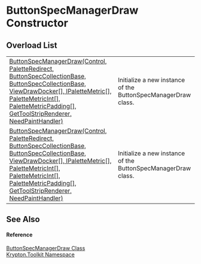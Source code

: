 # ButtonSpecManagerDraw Constructor


## Overload List
<table>
<tr>
<td><a href="d4a66b43-711e-8c76-5859-d0e7b5b80dce.md">ButtonSpecManagerDraw(Control, PaletteRedirect, ButtonSpecCollectionBase, ButtonSpecCollectionBase, ViewDrawDocker[], IPaletteMetric[], PaletteMetricInt[], PaletteMetricPadding[], GetToolStripRenderer, NeedPaintHandler)</a></td>
<td>Initialize a new instance of the ButtonSpecManagerDraw class.</td></tr>
<tr>
<td><a href="52cbc238-32c1-aee1-5726-7c1ccbd3dfce.md">ButtonSpecManagerDraw(Control, PaletteRedirect, ButtonSpecCollectionBase, ButtonSpecCollectionBase, ViewDrawDocker[], IPaletteMetric[], PaletteMetricInt[], PaletteMetricInt[], PaletteMetricPadding[], GetToolStripRenderer, NeedPaintHandler)</a></td>
<td>Initialize a new instance of the ButtonSpecManagerDraw class.</td></tr>
</table>

## See Also


#### Reference
<a href="4440b6f1-9969-0722-66ab-7457830e99d1.md">ButtonSpecManagerDraw Class</a>  
<a href="79d2eac2-21f4-54ff-7552-b20c33c30600.md">Krypton.Toolkit Namespace</a>  
